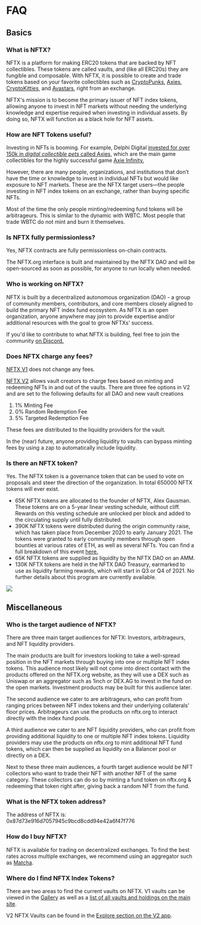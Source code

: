# FAQ

## Basics

### What is NFTX?

NFTX is a platform for making ERC20 tokens that are backed by NFT collectibles. These tokens are called vaults, and \(like all ERC20s\) they are fungible and composable. With NFTX, it is possible to create and trade tokens based on your favorite collectibles such as [CryptoPunks](https://www.larvalabs.com/cryptopunks), [Axies](https://marketplace.axieinfinity.com), [CryptoKitties](https://www.cryptokitties.co/), and [Avastars](https://avastars.io/), right from an exchange.

NFTX's mission is to become the primary issuer of NFT index tokens, allowing anyone to invest in NFT markets without needing the underlying knowledge and expertise required when investing in individual assets. By doing so, NFTX will function as a black hole for NFT assets.

### How are NFT Tokens useful?

Investing in NFTs is booming. For example, Delphi Digital [invested for over 150k in _digital collectible pets_ called Axies](https://www.delphidigital.io/reports/why-we-spent-159k-on-digital-battle-pets-2/), which are the main game collectibles for the highly successful game [Axie Infinity.](https://www.axieinfinity.com)

However, there are many people, organizations, and institutions that don’t have the time or knowledge to invest in individual NFTs but would like exposure to NFT markets. These are the NFTX target users—the people investing in NFT index tokens on an exchange, rather than buying specific NFTs.

Most of the time the only people minting/redeeming fund tokens will be arbitrageurs. This is similar to the dynamic with WBTC. Most people that trade WBTC do not mint and burn it themselves.

### Is NFTX fully permissionless?

Yes, NFTX contracts are fully permissionless on-chain contracts.

The NFTX.org interface is built and maintained by the NFTX DAO and will be open-sourced as soon as possible, for anyone to run locally when needed.

### Who is working on NFTX?

NFTX is built by a decentralized autonomous organization \(DAO\) - a group of community members, contributors, and core members closely aligned to build the primary NFT index fund ecosystem. As NFTX is an open organization, anyone anywhere may join to provide expertise and/or additional resources with the goal to grow NFTXs' success.

If you'd like to contribute to what NFTX is building, feel free to join the community [on Discord.](https://discord.gg/xcJkxMXSR8)

### Does NFTX charge any fees?

[NFTX V1](https://v1.nftx.org) does not change any fees.

[NFTX V2](https://v2.nftx.org) allows vault creators to charge fees based on minting and redeeming NFTs in and out of the vaults. There are three fee options in V2 and are set to the following defaults for all DAO and new vault creations

1. 1% Minting Fee 
2. 0% Random Redemption Fee
3. 5% Targeted Redemption Fee

These fees are distributed to the liquidity providers for the vault.

In the \(near\) future, anyone providing liquidity to vaults can bypass minting fees by using a zap to automatically include liquidity.

### Is there an NFTX token?

Yes. The NFTX token is a governance token that can be used to vote on proposals and steer the direction of the organization. In total 650000 NFTX tokens will ever exist.

* 65K NFTX tokens are allocated to the founder of NFTX, Alex Gausman. These tokens are on a 5-year linear vesting schedule, without cliff. Rewards on this vesting schedule are unlocked per block and added to the circulating supply until fully distributed. 
* 390K NFTX tokens were distributed during the origin community raise, which has taken place from December 2020 to early January 2021. The tokens were granted to early community members through open bounties at various rates of ETH, as well as several NFTs. You can find a full breakdown of this event [here.](https://nftx.gitbook.io/nftx/community-raise)
* 65K NFTX tokens are supplied as liquidity by the NFTX DAO on an AMM.
* 130K NFTX tokens are held in the NFTX DAO Treasury, earmarked to use as liquidity farming rewards, which will start in Q3 or Q4 of 2021. No further details about this program are currently available.

![](.gitbook/assets/piechart.png)

## Miscellaneous

### Who is the target audience of NFTX?

There are three main target audiences for NFTX: Investors, arbitrageurs, and NFT liquidity providers.

The main products are built for investors looking to take a well-spread position in the NFT markets through buying into one or multiple NFT index tokens. This audience most likely will not come into direct contact with the products offered on the NFTX.org website, as they will use a DEX such as Uniswap or an aggregator such as 1inch or DEX.AG to invest in the fund on the open markets. Investment products may be built for this audience later.

The second audience we cater to are arbitrageurs, who can profit from ranging prices between NFT index tokens and their underlying collaterals' floor prices. Arbitrageurs can use the products on nftx.org to interact directly with the index fund pools.

A third audience we cater to are NFT liquidity providers, who can profit from providing additional liquidity to one or multiple NFT index tokens. Liquidity providers may use the products on nftx.org to mint additional NFT fund tokens, which can then be supplied as liquidity on a Balancer pool or directly on a DEX.

Next to these three main audiences, a fourth target audience would be NFT collectors who want to trade their NFT with another NFT of the same category. These collectors can do so by minting a fund token on nftx.org & redeeming that token right after, giving back a random NFT from the fund.

### What is the NFTX token address?

The address of NFTX is: 0x87d73e916d7057945c9bcd8cdd94e42a6f47f776

### How do I buy NFTX?

NFTX is available for trading on decentralized exchanges. To find the best rates across multiple exchanges, we recommend using an aggregator such as [Matcha](https://matcha.xyz/).

### Where do I find NFTX Index Tokens?

There are two areas to find the current vaults on NFTX. V1 vaults can be viewed in the [Gallery](https://gallery.nftx.org/) as well as a [list of all vaults and holdings on the main site](https://nftx.org/vaults/).

V2 NFTX Vaults can be found in the [Explore section on the V2 app](https://v2.nftx.org/explore/).

